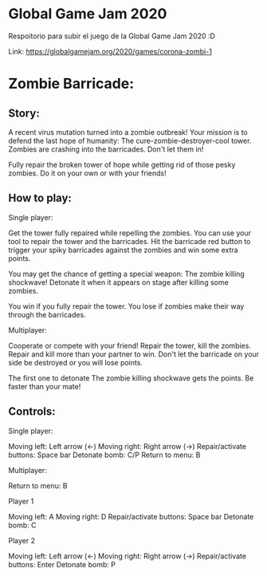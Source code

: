 # Global Game Jam 2020
Respoitorio para subir el juego de la Global Game Jam 2020 :D

Link: https://globalgamejam.org/2020/games/corona-zombi-1

# **Zombie Barricade:**

## Story:

A recent virus mutation turned into a zombie outbreak! Your mission is to defend the last hope of humanity: The cure-zombie-destroyer-cool tower. Zombies are crashing into the barricades. Don't let them in!

Fully repair the broken tower of hope while getting rid of those pesky zombies. Do it on your own or with your friends!

## How to play:

Single player:

Get the tower fully repaired while repelling the zombies. You can use your tool to repair the tower and the barricades. Hit the barricade red button to trigger your spiky barricades against the zombies and win some extra points.

You may get the chance of getting a special weapon: The zombie killing shockwave! Detonate it when it appears on stage after killing some zombies.

You win if you fully repair the tower. You lose if zombies make their way through the barricades.

Multiplayer:

Cooperate or compete with your friend! Repair the tower, kill the zombies. Repair and kill more than your partner to win. Don't let the barricade on your side be destroyed or you will lose points.

The first one to detonate The zombie killing shockwave gets the points. Be faster than your mate!

## Controls:

Single player:

Moving left: Left arrow (←)
Moving right: Right arrow (→)
Repair/activate buttons: Space bar
Detonate bomb: C/P
Return to menu: B

Multiplayer:

Return to menu: B

Player 1

Moving left: A
Moving right: D
Repair/activate buttons: Space bar
Detonate bomb: C


Player 2

Moving left: Left arrow (←)
Moving right: Right arrow (→)
Repair/activate buttons: Enter
Detonate bomb: P

